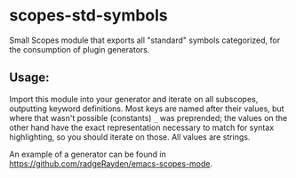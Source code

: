 # scopes-std-symbols
Small Scopes module that exports all "standard" symbols categorized, for the consumption of plugin generators.

## Usage:
Import this module into your generator and iterate on all subscopes, outputting
keyword definitions.
Most keys are named after their values, but where that wasn't possible (constants) `_` was
preprended; the values on the other hand have the exact representation necessary
to match for syntax highlighting, so you should iterate on those. All values are strings.

An example of a generator can be found in https://github.com/radgeRayden/emacs-scopes-mode.
